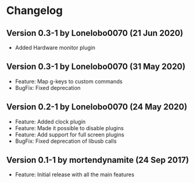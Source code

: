 # Changelog

## Version 0.3-1 by Lonelobo0070 (21 Jun 2020)
* Added Hardware monitor plugin

## Version 0.3-1 by Lonelobo0070 (31 May 2020)
  * Feature: Map g-keys to custom commands
  * BugFix: Fixed deprecation

## Version 0.2-1 by Lonelobo0070 (24 May 2020)
  * Feature: Added clock plugin
  * Feature: Made it possible to disable plugins
  * Feature: Add support for full screen plugins
  * BugFix: Fixed deprecation of libusb calls

## Version 0.1-1 by mortendynamite (24 Sep 2017)
 * Feature: Initial release with all the main features
